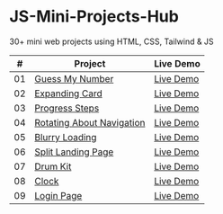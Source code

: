 # JS-Mini-Projects-Hub

30+ mini web projects using HTML, CSS, Tailwind & JS

|  #  | Project                                                                                                            | Live Demo                                                                                |
| :-: | ------------------------------------------------------------------------------------------------------------------ | ---------------------------------------------------------------------------------------- |
| 01  | [Guess My Number](https://github.com/sazit96/JS-Mini-Projects-Hub/tree/main/GuessMyNumber)                         | [Live Demo](https://sazit96.github.io/JS-Mini-Projects-Hub/GuessMyNumber/)               |
| 02  | [Expanding Card](https://github.com/sazit96/JS-Mini-Projects-Hub/tree/main/ExpandingCard)                          | [Live Demo](https://sazit96.github.io/JS-Mini-Projects-Hub/ExpandingCard/)               |
| 03  | [Progress Steps](https://github.com/sazit96/JS-Mini-Projects-Hub/tree/main/ProgressSteps)                          | [Live Demo](https://sazit96.github.io/JS-Mini-Projects-Hub/ProgressSteps/)               |
| 04  | [Rotating About Navigation](https://github.com/sazit96/JS-Mini-Projects-Hub/tree/main/RotatingNavigationAnimation) | [Live Demo](https://sazit96.github.io/JS-Mini-Projects-Hub/RotatingNavigationAnimation/) |
| 05  | [Blurry Loading](https://github.com/sazit96/JS-Mini-Projects-Hub/tree/main/BlurryLoading)                          | [Live Demo](https://sazit96.github.io/JS-Mini-Projects-Hub/BlurryLoading/)               |
| 06  | [Split Landing Page ](https://github.com/sazit96/JS-Mini-Projects-Hub/tree/main/SplitLandingPage)                  | [Live Demo](https://sazit96.github.io/JS-Mini-Projects-Hub/SplitLandingPage/)            |
| 07  | [Drum Kit ](https://github.com/sazit96/JS-Mini-Projects-Hub/tree/main/DrumKit)                                     | [Live Demo](https://sazit96.github.io/JS-Mini-Projects-Hub/DrumKit/)                     |
| 08  | [Clock ](https://github.com/sazit96/JS-Mini-Projects-Hub/tree/main/CSSJSClock)                                     | [Live Demo](https://sazit96.github.io/JS-Mini-Projects-Hub/CSSJSClock/)                  |
| 09  | [Login Page ](https://github.com/sazit96/JS-Mini-Projects-Hub/tree/main/LoginPage)                                 | [Live Demo](https://sazit96.github.io/JS-Mini-Projects-Hub/LoginPage/)                   |
